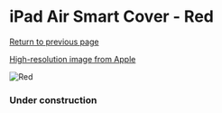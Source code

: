 # iPad Air Smart Cover - Red

[Return to previous page](/ipad_air)

[High-resolution image from Apple](https://store.storeimages.cdn-apple.com/8756/as-images.apple.com/is/MF058?wid=4500&hei=4500&fmt=png)

<div style="width: 384px"><img src="/everypreview/MF058.png" alt="Red"></div>

### Under construction

